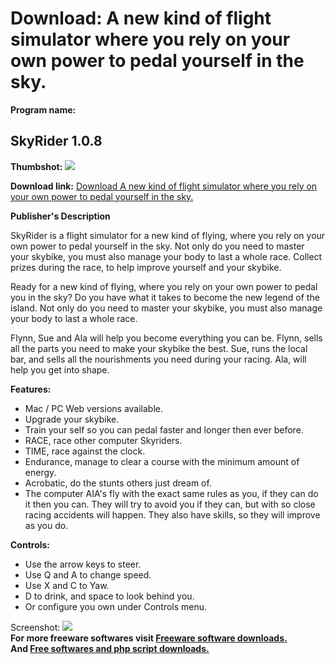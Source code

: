 # Download: A new kind of flight simulator where you rely on your own power to pedal yourself in the sky.

**Program name:**

## SkyRider 1.0.8

  
**Thumbshot:** ![](http://www.freewarefiles.com/screenshot/skyrider_md.jpg)   
  
**Download link:** [Download A new kind of flight simulator where you rely on your own power to pedal yourself in the sky.](http://freesoftwares.boysofts.com/SkyRider_program_83771.html)  
  


**Publisher's Description**  
  


SkyRider is a flight simulator for a new kind of flying, where you rely on your own power to pedal yourself in the sky. Not only do you need to master your skybike, you must also manage your body to last a whole race. Collect prizes during the race, to help improve yourself and your skybike. 

Ready for a new kind of flying, where you rely on your own power to pedal you in the sky? Do you have what it takes to become the new legend of the island. Not only do you need to master your skybike, you must also manage your body to last a whole race.

Flynn, Sue and Ala will help you become everything you can be. Flynn, sells all the parts you need to make your skybike the best. Sue, runs the local bar, and sells all the nourishments you need during your racing. Ala, will help you get into shape.

**Features:**

  * Mac / PC Web versions available. 
  * Upgrade your skybike. 
  * Train your self so you can pedal faster and longer then ever before. 
  * RACE, race other computer Skyriders. 
  * TIME, race against the clock. 
  * Endurance, manage to clear a course with the minimum amount of energy. 
  * Acrobatic, do the stunts others just dream of. 
  * The computer AIA's fly with the exact same rules as you, if they can do it then you can. They will try to avoid you if they can, but with so close racing accidents will happen. They also have skills, so they will improve as you do. 

**Controls:**

  * Use the arrow keys to steer. 
  * Use Q and A to change speed. 
  * Use X and C to Yaw. 
  * D to drink, and space to look behind you. 
  * Or configure you own under Controls menu. 

  
  
Screenshot: ![](http://www.freewarefiles.com/screenshot/skyrider.jpg)   
**For more freeware softwares visit [Freeware software downloads.](http://freesoftwares.boysofts.com/)**   
**And [Free softwares and php script downloads.](http://www.boysofts.com/)**
